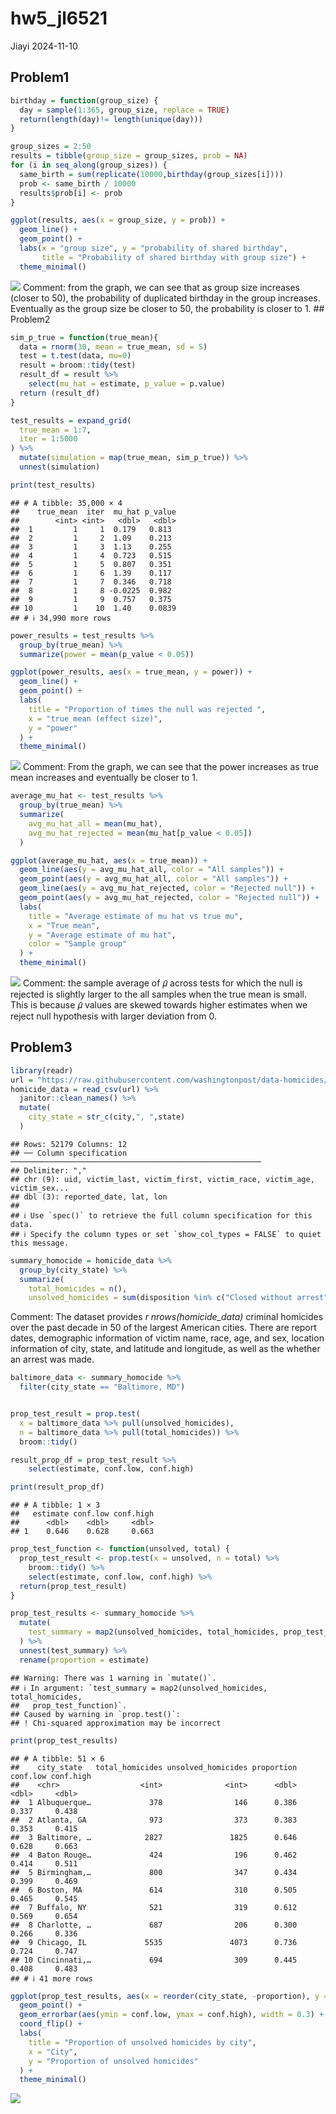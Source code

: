 hw5_jl6521
================
Jiayi
2024-11-10

## Problem1

``` r
birthday = function(group_size) {
  day = sample(1:365, group_size, replace = TRUE)
  return(length(day)!= length(unique(day)))
}

group_sizes = 2:50
results = tibble(group_size = group_sizes, prob = NA)
for (i in seq_along(group_sizes)) {
  same_birth = sum(replicate(10000,birthday(group_sizes[i])))
  prob <- same_birth / 10000
  results$prob[i] <- prob
}

ggplot(results, aes(x = group_size, y = prob)) +
  geom_line() +
  geom_point() +
  labs(x = "group size", y = "probability of shared birthday",
       title = "Probability of shared birthday with group size") +
  theme_minimal()
```

![](hw5_jl6521_files/figure-gfm/birthday%20problem-1.png)<!-- -->
Comment: from the graph, we can see that as group size increases (closer
to 50), the probability of duplicated birthday in the group increases.
Eventually as the group size be closer to 50, the probability is closer
to 1. \## Problem2

``` r
sim_p_true = function(true_mean){
  data = rnorm(30, mean = true_mean, sd = 5)
  test = t.test(data, mu=0)
  result = broom::tidy(test)
  result_df = result %>% 
    select(mu_hat = estimate, p_value = p.value) 
  return (result_df)
}

test_results = expand_grid(
  true_mean = 1:7,
  iter = 1:5000
) %>% 
  mutate(simulation = map(true_mean, sim_p_true)) %>%
  unnest(simulation)

print(test_results)
```

    ## # A tibble: 35,000 × 4
    ##    true_mean  iter  mu_hat p_value
    ##        <int> <int>   <dbl>   <dbl>
    ##  1         1     1  0.179   0.813 
    ##  2         1     2  1.09    0.213 
    ##  3         1     3  1.13    0.255 
    ##  4         1     4  0.723   0.515 
    ##  5         1     5  0.807   0.351 
    ##  6         1     6  1.39    0.117 
    ##  7         1     7  0.346   0.718 
    ##  8         1     8 -0.0225  0.982 
    ##  9         1     9  0.757   0.375 
    ## 10         1    10  1.40    0.0839
    ## # ℹ 34,990 more rows

``` r
power_results = test_results %>%
  group_by(true_mean) %>%
  summarize(power = mean(p_value < 0.05))

ggplot(power_results, aes(x = true_mean, y = power)) +
  geom_line() +
  geom_point() +
  labs(
    title = "Proportion of times the null was rejected ",
    x = "true mean (effect size)",
    y = "power"
  ) +
  theme_minimal()
```

![](hw5_jl6521_files/figure-gfm/2-2:%20plot%20showing%20the%20proportion%20of%20times%20the%20null%20was%20rejected-1.png)<!-- -->
Comment: From the graph, we can see that the power increases as true
mean increases and eventually be closer to 1.

``` r
average_mu_hat <- test_results %>%
  group_by(true_mean) %>%
  summarize(
    avg_mu_hat_all = mean(mu_hat),
    avg_mu_hat_rejected = mean(mu_hat[p_value < 0.05])
  )

ggplot(average_mu_hat, aes(x = true_mean)) +
  geom_line(aes(y = avg_mu_hat_all, color = "All samples")) +
  geom_point(aes(y = avg_mu_hat_all, color = "All samples")) +
  geom_line(aes(y = avg_mu_hat_rejected, color = "Rejected null")) +
  geom_point(aes(y = avg_mu_hat_rejected, color = "Rejected null")) +
  labs(
    title = "Average estimate of mu hat vs true mu",
    x = "True mean",
    y = "Average estimate of mu hat",
    color = "Sample group"
  ) +
  theme_minimal()
```

![](hw5_jl6521_files/figure-gfm/2-3-1.png)<!-- --> Comment: the sample
average of 𝜇̂ across tests for which the null is rejected is slightly
larger to the all samples when the true mean is small. This is because 𝜇̂
values are skewed towards higher estimates when we reject null
hypothesis with larger deviation from 0.

## Problem3

``` r
library(readr)
url = "https://raw.githubusercontent.com/washingtonpost/data-homicides/master/homicide-data.csv"
homicide_data = read_csv(url) %>% 
  janitor::clean_names() %>% 
  mutate(
    city_state = str_c(city,", ",state)
  ) 
```

    ## Rows: 52179 Columns: 12
    ## ── Column specification ────────────────────────────────────────────────────────
    ## Delimiter: ","
    ## chr (9): uid, victim_last, victim_first, victim_race, victim_age, victim_sex...
    ## dbl (3): reported_date, lat, lon
    ## 
    ## ℹ Use `spec()` to retrieve the full column specification for this data.
    ## ℹ Specify the column types or set `show_col_types = FALSE` to quiet this message.

``` r
summary_homocide = homicide_data %>% 
  group_by(city_state) %>% 
  summarize(
    total_homicides = n(),
    unsolved_homicides = sum(disposition %in% c("Closed without arrest", "Open/No arrest",na.rm = TRUE)))
```

Comment: The dataset provides *r nrows(homicide_data)* criminal
homicides over the past decade in 50 of the largest American cities.
There are report dates, demographic information of victim name, race,
age, and sex, location information of city, state, and latitude and
longitude, as well as the whether an arrest was made.

``` r
baltimore_data <- summary_homocide %>%
  filter(city_state == "Baltimore, MD") 


prop_test_result = prop.test(
  x = baltimore_data %>% pull(unsolved_homicides),
  n = baltimore_data %>% pull(total_homicides)) %>% 
  broom::tidy()

result_prop_df = prop_test_result %>% 
    select(estimate, conf.low, conf.high)

print(result_prop_df)
```

    ## # A tibble: 1 × 3
    ##   estimate conf.low conf.high
    ##      <dbl>    <dbl>     <dbl>
    ## 1    0.646    0.628     0.663

``` r
prop_test_function <- function(unsolved, total) {
  prop_test_result <- prop.test(x = unsolved, n = total) %>% 
    broom::tidy() %>% 
    select(estimate, conf.low, conf.high) %>% 
  return(prop_test_result)
}

prop_test_results <- summary_homocide %>%
  mutate(
    test_summary = map2(unsolved_homicides, total_homicides, prop_test_function)
  ) %>%
  unnest(test_summary) %>%
  rename(proportion = estimate)
```

    ## Warning: There was 1 warning in `mutate()`.
    ## ℹ In argument: `test_summary = map2(unsolved_homicides, total_homicides,
    ##   prop_test_function)`.
    ## Caused by warning in `prop.test()`:
    ## ! Chi-squared approximation may be incorrect

``` r
print(prop_test_results)
```

    ## # A tibble: 51 × 6
    ##    city_state   total_homicides unsolved_homicides proportion conf.low conf.high
    ##    <chr>                  <int>              <int>      <dbl>    <dbl>     <dbl>
    ##  1 Albuquerque…             378                146      0.386    0.337     0.438
    ##  2 Atlanta, GA              973                373      0.383    0.353     0.415
    ##  3 Baltimore, …            2827               1825      0.646    0.628     0.663
    ##  4 Baton Rouge…             424                196      0.462    0.414     0.511
    ##  5 Birmingham,…             800                347      0.434    0.399     0.469
    ##  6 Boston, MA               614                310      0.505    0.465     0.545
    ##  7 Buffalo, NY              521                319      0.612    0.569     0.654
    ##  8 Charlotte, …             687                206      0.300    0.266     0.336
    ##  9 Chicago, IL             5535               4073      0.736    0.724     0.747
    ## 10 Cincinnati,…             694                309      0.445    0.408     0.483
    ## # ℹ 41 more rows

``` r
ggplot(prop_test_results, aes(x = reorder(city_state, -proportion), y = proportion)) +
  geom_point() +
  geom_errorbar(aes(ymin = conf.low, ymax = conf.high), width = 0.3) +
  coord_flip() +
  labs(
    title = "Proportion of unsolved homicides by city",
    x = "City",
    y = "Proportion of unsolved homicides"
  ) +
  theme_minimal()
```

![](hw5_jl6521_files/figure-gfm/plot-1.png)<!-- -->
